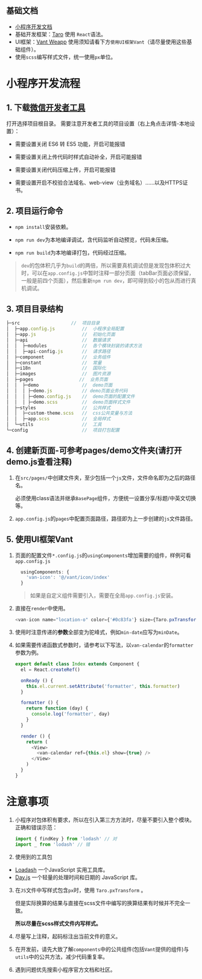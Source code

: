 ## 基础文档

- [小程序开发文档](https://developers.weixin.qq.com/miniprogram/dev/framework/)
- 基础开发框架：[Taro](https://taro-docs.jd.com/taro/docs/README)
  使用 `React`语法。
- UI框架：[Vant Weapp](https://youzan.github.io/vant-weapp/#/home)
  使用须知请看下方`使用UI框架Vant`（请尽量使用这些基础组件）。
- 使用`scss`编写样式文件，统一使用`px`单位。

# 小程序开发流程

## 1. 下载[微信开发者工具](https://developers.weixin.qq.com/miniprogram/dev/devtools/download.html)

打开选择项目根目录。
需要注意开发者工具的项目设置（右上角点击详情-本地设置）：

- 需要设置关闭 ES6 转 ES5 功能，开启可能报错

- 需要设置关闭上传代码时样式自动补全，开启可能报错

- 需要设置关闭代码压缩上传，开启可能报错

- 需要设置开启不校验合法域名、web-view（业务域名）......以及HTTPS证书。

## 2. 项目运行命令

- `npm install`安装依赖。

- `npm run dev`为本地编译调试，含代码监听自动预览，代码未压缩。

- `npm run build`为本地编译打包，代码经过压缩。

> `dev`的包体积几乎为`build`的两倍，所以需要真机调试但是发现包体积过大时，可以在`app.config.js`中暂时注释一部分页面（tabBar页面必须保留，一般是前四个页面），然后重新`npm run dev`，即可得到较小的包从而进行真机调试。

## 3. 项目目录结构

```js
├─src                   //  项目目录
│  ├─app.config.js          //  小程序全局配置
│  ├─app.js                 //  初始化页面
│  ├─api                    //  数据请求
│  │  ├─modules             //  各个模块封装的请求方法
│  │  ├─api-config.js       //  请求路径
│  ├─component              //  业务组件
│  ├─constant               //  常量
│  ├─i18n               	//  国际化
│  ├─images                 //  图片资源
│  ├─pages                 //  业务页面
│  │  ├─demo             	//  demo页面
│  │  │	├─demo.js    		// demo页面业务代码
│  │  │	├─demo.config.js    //  demo页面的配置文件
│  │  │	├─demo.scss    		//  demo页面样式文件
│  ├─styles                 //  公共样式
│  │  ├─custom-theme.scss   //  css公共变量与方法
│  │  ├─app.scss       		//  全局样式
│  └─utils                  //  工具
└─config                	//  项目打包配置
```

## 4. 创建新页面-可参考pages/demo文件夹(请打开demo.js查看注释)

1. 在`src/pages/`中创建文件夹，至少包括一个`js`文件，文件命名即为之后的路径名。

   必须使用class语法并继承`BasePage`组件，方便统一设置分享/标题/中英文切换等。

2. `app.config.js`的`pages`中配置页面路径，路径即为上一步创建的`js`文件路径。

## 5. 使用UI框架Vant

1. 页面的配置文件`*.config.js`的`usingComponents`增加需要的组件，样例可看`app.config.js`

   ```js
     usingComponents: {
       'van-icon': '@/vant/icon/index'
     }
   ```

   > 如果是自定义组件需要引入，需要在全局`app.config.js`安装。

2. 直接在`render`中使用。

   ```js
   <van-icon name="location-o" color={'#0c83fa'} size={Taro.pxTransform(48)}/>
   ```

3. 使用时注意传递的**参数**全部变为驼峰式，例如`min-date`应写为`minDate`。
4. 如果需要传递函数式参数时，请参考以下写法，以`van-calendar`的`formatter`参数为例。
    ```js
    export default class Index extends Component {
      el = React.createRef()
    
      onReady () {
        this.el.current.setAttribute('formatter', this.formatter)
      }
    
      formatter () {
        return function (day) {
          console.log('formatter', day)
        }
      }
    
      render () {
        return (
          <View>
            <van-calendar ref={this.el} show={true} />
          </View>
        )
      }
    }
    ```
# 注意事项

1. 小程序对包体积有要求，所以在引入第三方方法时，尽量不要引入整个模块。正确和错误示范：

   ```js
   import { findKey } from 'lodash' // 对
   import _ from 'lodash' // 错
   ```

2. 使用到的工具包

- [Loadash](https://www.lodashjs.com/)
  一个JavaScript 实用工具库。
- [Day.js](https://dayjs.gitee.io/zh-CN/)
  一个轻量的处理时间和日期的 JavaScript 库。

3. 在`JS`文件中写样式包含`px`时，使用 `Taro.pxTransform` 。

   但是实际换算的结果与直接在scss文件中编写的换算结果有时候并不完全一致。

   **所以尽量在scss样式文件内写样式。**

4. 尽量写上注释，起码标注出当前文件的意义。

5. 在开发前，请先大致了解`components`中的公共组件(包括`Vant`提供的组件)与`utils`中的公共方法，减少代码重复率。

6. 遇到问题优先搜索小程序官方文档和社区。



